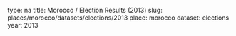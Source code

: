 type: na
title: Morocco / Election Results (2013)
slug: places/morocco/datasets/elections/2013
place: morocco
dataset: elections
year: 2013

